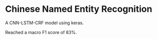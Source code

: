 # Chinese Named Entity Recognition
A CNN-LSTM-CRF model using keras.

Reached a macro F1 score of 83%.
